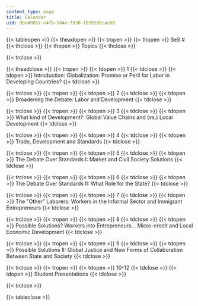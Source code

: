 ```yaml
---
content_type: page
title: Calendar
uid: dbe49857-e4fb-584e-f930-1059288cac60
---
```


{{< tableopen >}}
{{< theadopen >}}
{{< tropen >}}
{{< thopen >}}
SeS #
{{< thclose >}}
{{< thopen >}}
Topics
{{< thclose >}}

{{< trclose >}}

{{< theadclose >}}
{{< tropen >}}
{{< tdopen >}}
1
{{< tdclose >}}
{{< tdopen >}}
Introduction: Globalization: Promise or Peril for Labor in Developing Countries?
{{< tdclose >}}

{{< trclose >}}
{{< tropen >}}
{{< tdopen >}}
2
{{< tdclose >}}
{{< tdopen >}}
Broadening the Debate: Labor and Development
{{< tdclose >}}

{{< trclose >}}
{{< tropen >}}
{{< tdopen >}}
3
{{< tdclose >}}
{{< tdopen >}}
What kind of Development?: Global Value Chains and (vs.) Local Development
{{< tdclose >}}

{{< trclose >}}
{{< tropen >}}
{{< tdopen >}}
4
{{< tdclose >}}
{{< tdopen >}}
Trade, Development and Standards
{{< tdclose >}}

{{< trclose >}}
{{< tropen >}}
{{< tdopen >}}
5
{{< tdclose >}}
{{< tdopen >}}
The Debate Over Standards I: Market and Civil Society Solutions
{{< tdclose >}}

{{< trclose >}}
{{< tropen >}}
{{< tdopen >}}
6
{{< tdclose >}}
{{< tdopen >}}
The Debate Over Standards II: What Role for the State?
{{< tdclose >}}

{{< trclose >}}
{{< tropen >}}
{{< tdopen >}}
7
{{< tdclose >}}
{{< tdopen >}}
The "Other" Laborers: Workers in the Informal Sector and Immigrant Entrepreneurs
{{< tdclose >}}

{{< trclose >}}
{{< tropen >}}
{{< tdopen >}}
8
{{< tdclose >}}
{{< tdopen >}}
Possible Solutions? Workers into Entrepreneurs... Micro-credit and Local Economic Development
{{< tdclose >}}

{{< trclose >}}
{{< tropen >}}
{{< tdopen >}}
9
{{< tdclose >}}
{{< tdopen >}}
Possible Solutions II: Global Justice and New Forms of Collaboration Between State and Society
{{< tdclose >}}

{{< trclose >}}
{{< tropen >}}
{{< tdopen >}}
10-12
{{< tdclose >}}
{{< tdopen >}}
Student Presentations
{{< tdclose >}}

{{< trclose >}}

{{< tableclose >}}